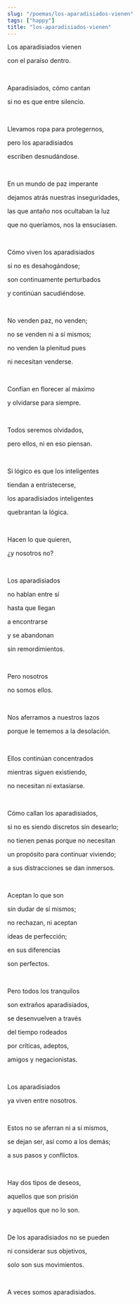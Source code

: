 ```yaml
---
slug: "/poemas/los-aparadisiados-vienen"
tags: ["happy"]
title: "los-aparadisiados-vienen"
---
```

Los aparadisiados vienen

con el paraíso dentro.

&nbsp;

Aparadisiados, cómo cantan

si no es que entre silencio.

&nbsp;

Llevamos ropa para protegernos,

pero los aparadisiados

escriben desnudándose.

&nbsp;

En un mundo de paz imperante

dejamos atrás nuestras inseguridades,

las que antaño nos ocultaban la luz

que no queríamos, nos la ensuciasen.

&nbsp;

Cómo viven los aparadisiados

si no es desahogándose;

son continuamente perturbados

y continúan sacudiéndose.

&nbsp;

No venden paz, no venden;

no se venden ni a sí mismos;

no venden la plenitud pues

ni necesitan venderse.

&nbsp;

Confían en florecer al máximo

y olvidarse para siempre.

&nbsp;

Todos seremos olvidados,

pero ellos, ni en eso piensan.

&nbsp;

Si lógico es que los inteligentes

tiendan a entristecerse,

los aparadisiados inteligentes

quebrantan la lógica.

&nbsp;

Hacen lo que quieren,

¿y nosotros no?

&nbsp;

Los aparadisiados

no hablan entre sí

hasta que llegan

a encontrarse

y se abandonan

sin remordimientos.

&nbsp;

Pero nosotros

no somos ellos.

&nbsp;

Nos aferramos a nuestros lazos

porque le tememos a la desolación.

&nbsp;

Ellos continúan concentrados

mientras siguen existiendo,

no necesitan ni extasiarse.

&nbsp;

Cómo callan los aparadisiados,

si no es siendo discretos sin desearlo;

no tienen penas porque no necesitan

un propósito para continuar viviendo;

a sus distracciones se dan inmersos.

&nbsp;

Aceptan lo que son

sin dudar de sí mismos;

no rechazan, ni aceptan

ideas de perfección;

en sus diferencias

son perfectos.

&nbsp;

Pero todos los tranquilos

son extraños aparadisiados,

se desenvuelven a través

del tiempo rodeados

por críticas, adeptos,

amigos y negacionistas.

&nbsp;

Los aparadisiados

ya viven entre nosotros.

&nbsp;

Estos no se aferran ni a sí mismos,

se dejan ser, así como a los demás;

a sus pasos y conflictos.

&nbsp;

Hay dos tipos de deseos,

aquellos que son prisión

y aquellos que no lo son.

&nbsp;

De los aparadisiados no se pueden

ni considerar sus objetivos,

solo son sus movimientos.

&nbsp;

A veces somos aparadisiados.